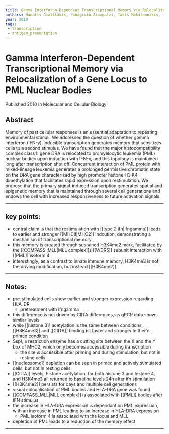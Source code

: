```yaml
---
title: Gamma Interferon-Dependent Transcriptional Memory via Relocalization of a Gene Locus to PML Nuclear Bodies
authors: Manolis Gialitakis, Panagiota Arampatzi, Takis Makatounakis, Joseph Papamatheakis
year: 2010
tags:
 - transcription 
 - antigen_presentation
---
```

# Gamma Interferon-Dependent Transcriptional Memory via Relocalization of a Gene Locus to PML Nuclear Bodies   
Published 2010 in Molecular and Cellular Biology


## Abstract
 
 Memory of past cellular responses is an essential adaptation to repeating environmental stimuli. We addressed the question of whether gamma interferon (IFN-γ)-inducible transcription generates memory that sensitizes cells to a second stimulus. We have found that the major histocompatibility complex class II gene DRA is relocated to promyelocytic leukemia (PML) nuclear bodies upon induction with IFN-γ, and this topology is maintained long after transcription shut off. Concurrent interaction of PML protein with mixed-lineage leukemia generates a prolonged permissive chromatin state on the DRA gene characterized by high promoter histone H3 K4 dimethylation that facilitates rapid expression upon restimulation. We propose that the primary signal-induced transcription generates spatial and epigenetic memory that is maintained through several cell generations and endows the cell with increased responsiveness to future activation signals.


---
## key points:
- central claim is that the restimulation with [[type 2 ifn|ifngamma]] leads to earlier and stronger [[MHCII|MHC2]] indcution, demonstrating a mechanism of transcriptional memory 
-  this memory is created through sustained H3K4me2 mark, facilitated by the [[COMPASS_MLL|MLL complex]]s [[WDR5]] subunit interaction with [[PML]] isoform 4
- interestingly, as a contrast to innate immune memory,  H3K4me3 is not the driving modification, but instead [[H3K4me2]]

---


## Notes: 
- pre-stimulated cells show earlier and stronger expression regarding HLA-DR
	- pretreatment with ifngamma
- this difference is not driven by CIITA differences, as qPCR data shows similar levels 
- while [[histone 3]] acetylation is the same between conditions, [[H3K4me3]] and [[CIITA]] binding ist faster and stronger in theifn primed condition
- SspI, a restriction enzyme has a cutting site between the X and the Y box of MHC2, which only becomes accessible during transcription
	- the site is accessible after priming and during stimulation, but not in resting cells
- [[nucleosome]] depletion can be seen in primed and actively stimulated cells, but not in resting cells 
- [[CIITA]] levels, histone acetylation, for both histone 3 and histone 4, and H3K4me3 all returned to baseline levels 24h after ifn stimulation 
- [[H3K4me2]] persists for days and multiple cell generations 
- visual colocalisation of PML bodies and HLA-DRA gene was found
- [[COMPASS_MLL|MLL complex]] is associated with [[PML]] bodies after IFN stimulus
- the increase in HLA-DRA expression is dependant on PML expression, with an increase in PML leading to an increase in HLA-DRA expression
	- PML isoform 4 is associated with the locus and MLL 
- depletion of PML leads to a reduction of the memory effect
---